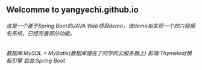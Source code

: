 ## Welcomme to yangyechi.github.io

###### 这是一个基于Spring Boot的JAVA Web项目demo，该demo拟实现一个四六级报名系统，已经完善部分功能。
###### 数据库:MySQL + MyBatis(数据库建在了同学的云服务器上)  前端:Thymeleaf模板引擎   后台:Spring Boot 
